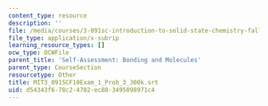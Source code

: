 ```yaml
---
content_type: resource
description: ''
file: /media/courses/3-091sc-introduction-to-solid-state-chemistry-fall-2010/d54343f678c24702ec883495098971c4_MIT3_091SCF10Exam_1_Prob_3_300k.srt
file_type: application/x-subrip
learning_resource_types: []
ocw_type: OCWFile
parent_title: 'Self-Assessment: Bonding and Molecules'
parent_type: CourseSection
resourcetype: Other
title: MIT3_091SCF10Exam_1_Prob_3_300k.srt
uid: d54343f6-78c2-4702-ec88-3495098971c4
---
```

